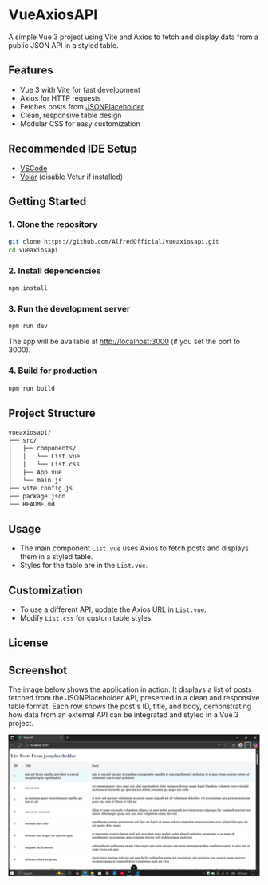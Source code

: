 # VueAxiosAPI

A simple Vue 3 project using Vite and Axios to fetch and display data from a public JSON API in a styled table.

## Features

- Vue 3 with Vite for fast development
- Axios for HTTP requests
- Fetches posts from [JSONPlaceholder](https://jsonplaceholder.typicode.com/)
- Clean, responsive table design
- Modular CSS for easy customization

## Recommended IDE Setup

- [VSCode](https://code.visualstudio.com/)
- [Volar](https://marketplace.visualstudio.com/items?itemName=Vue.volar) (disable Vetur if installed)

## Getting Started

### 1. Clone the repository

```sh
git clone https://github.com/AlfredOfficial/vueaxiosapi.git
cd vueaxiosapi
```

### 2. Install dependencies

```sh
npm install
```

### 3. Run the development server

```sh
npm run dev
```

The app will be available at [http://localhost:3000](http://localhost:3000) (if you set the port to 3000).

### 4. Build for production

```sh
npm run build
```

## Project Structure

```
vueaxiosapi/
├── src/
│   ├── components/
│   │   └── List.vue
│   │   └── List.css
│   ├── App.vue
│   └── main.js
├── vite.config.js
├── package.json
└── README.md
```

## Usage

- The main component `List.vue` uses Axios to fetch posts and displays them in a styled table.
- Styles for the table are in the `List.vue`.

## Customization

- To use a different API, update the Axios URL in `List.vue`.
- Modify `List.css` for custom table styles.

## License

## Screenshot

The image below shows the application in action. It displays a list of posts fetched from the JSONPlaceholder API, presented in a clean and responsive table format. Each row shows the post's ID, title, and body, demonstrating how data from an external API can be integrated and styled in a Vue 3 project.

![alt text](vueAPI.PNG)